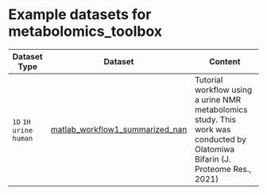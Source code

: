 # Example datasets for metabolomics_toolbox

|Dataset Type|Dataset|Content|
|-|-|-|
| `1D` `1H` `urine` `human`|[matlab_workflow1_summarized_nan](https://github.com/edisonomics/metabolomics_toolbox/tree/master/examples/1D_serum/matlab_workflow1_complete_nan)| Tutorial workflow using a urine NMR metabolomics study. This work was conducted by Olatomiwa Bifarin (J. Proteome Res., 2021)|
